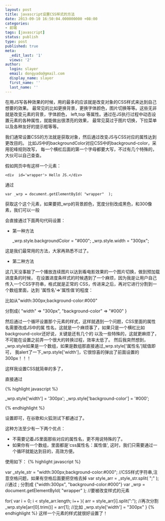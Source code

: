 ```yaml
---
layout: post
title: javascript设置CSS样式的方法
date: 2013-09-10 16:50:04.000000000 +08:00
categories:
- 前端
tags: [javascript]
status: publish
type: post
published: true
meta:
  _edit_last: '1'
  views: '2'
author:
  login: slayer
  email: dongyado@gmail.com
  display_name: slayer
  first_name: ''
  last_name: ''
---
```


在用JS写各种效果的时候，用的最多的应该就是改变对象的CSS样式来达到自己想要的效果。 
最常见的比如更换背景，更换字体颜色，图片切换等等。这些无非就是改变元素的背景，字体颜色， 
left,top 等属性。通过在JS执行过程中动态设置元素的各种属性，就能做出很漂亮的效果， 
最常见莫过于图片切换，下拉菜单以及各种友好的提示框等等。 


我们通常设置CSS的方法就是获取对象，然后通过改变JS与CSS对应的属性达到更改目的。 
比如JS中的backgroundColor对应CSS中的background-color，采用驼峰规则改写， 
每一个横杠后面的第一个字母都要大写，不过有几个特殊的，大伙可以自己查查。 

假如网页中有这样一个元素： 

	<div  id='wrapper'> Hello JS.</div> 

通过  

	var _wrp = document.getElementById( "wrapper"  );


获取这个这个元素，如果要把_wrp的背景颜色，宽度分别改成黑色，和300像素，我们可以一般 

会直接通过下面两句代码设置： 

*   第一种方法

    _wrp.style.backgroundColor = "#000"; 
    _wrp.style.width = "300px"; 

这是我们最常用的方法，大家再熟悉不过了。 

*   第二种方法 

这几天没事敲了一个播放连续图片以达到看电影效果的一个图片切换，做到预加载进度条的时候， 
在设置进度条样式的时候遇到了一个麻烦，因为我是让用户自己传入一个CSS字符串，格式就是正常的 
CSS，传进来之后，再对它进行分割到一个数组里面，达到 '属性名'=>'属性值'的程度：

比如从"width:300px;background-color:#000"  

分割成{ "width" => "300px", "background-color" => "#000"  }

然后通过一个循环设置那个元素的样式，这样就遇到一个问题，CSS里面的属性名需要改成JS中的属 
性名，这就是一个麻烦事了，如果只是一个横杠比如background-color还好说，关键是还有几个的 
以及一些特殊的，这就更麻烦了，不可能在设置之前弄一个很大的转换过程，效率太低了。 
然后我突然想到，_wrp.style如果是一个数组，如果是数组那直接通过_wrp.style['属性名']赋值即可， 
我alert了一下_wrp.style['width']，它很惊喜的弹出了前面设置的300px！！！ 

这样我设置CSS就简单的多了， 

直接通过 

{% highlight javascript %}

_wrp.style['width'] = '300px';
_wrp.style['background-color'] = '#000'; 

{% endhighlight %}

设置即可，在谷歌和火狐测试下都通过了。 

这种方法至少有一下两个优点： 

*   不需要记着JS里面那些对应的属性名，更不用说特殊的了。 
*   如果你有一个数组，里面都是'css属性名：属性值', 这时，我们只需要通过一个循环就能达到目的，高效方便。 

使用如下：
	{% highlight javascript %}

var _style_str = "width:300px;background-color:#000"; //CSS样式字符串,注意空格问题，如果有空格后面要把空格去掉 
var style_arr =  _style_str.split( ";"  ); //通过 ; 分割成 {"width:300px", "background-color:#000"} 
var _wrp = document.getElementById( "wrapper"  ); //要被改变样式的元素 
 
for( var i = 0; i < style_arr.length; i++  ){ 
    arr = style_arr[i].split(":"); //再次分割 
    _wrp.style[arr[0].trim()] = arr[1]; //比如 _wrp.style['width'] = "300px" 
}
	{% endhighlight %}
这样一个元素的样式就很好设置了！
